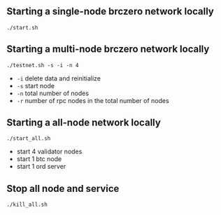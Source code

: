 ## Starting a single-node brczero network locally
```
./start.sh
```

## Starting a multi-node brczero network locally
```
./testnet.sh -s -i -n 4
```
* `-i` delete data and reinitialize
* `-s` start node
* `-n` total number of nodes
* `-r` number of rpc nodes in the total number of nodes

## Starting a all-node network locally
```
./start_all.sh
```
* start 4 validator nodes
* start 1 btc node
* start 1 ord server

## Stop all node and service
```
./kill_all.sh
```